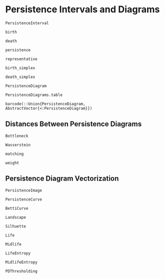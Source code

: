 # Persistence Intervals and Diagrams

```@docs
PersistenceInterval
```

```@docs
birth
```

```@docs
death
```

```@docs
persistence
```

```@docs
representative
```

```@docs
birth_simplex
```

```@docs
death_simplex
```

```@docs
PersistenceDiagram
```

```@docs
PersistenceDiagrams.table
```

```@docs
barcode(::Union{PersistenceDiagram, AbstractVector{<:PersistenceDiagram}})
```

## Distances Between Persistence Diagrams

```@docs
Bottleneck
```

```@docs
Wasserstein
```

```@docs
matching
```

```@docs
weight
```

## Persistence Diagram Vectorization

```@docs
PersistenceImage
```

```@docs
PersistenceCurve
```

```@docs
BettiCurve
```

```@docs
Landscape
```

```@docs
Silhuette
```

```@docs
Life
```

```@docs
Midlife
```

```@docs
LifeEntropy
```

```@docs
MidlifeEntropy
```

```@docs
PDThresholding
```
